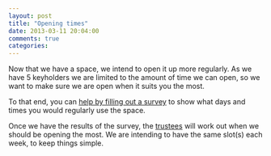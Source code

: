 ```yaml
---
layout: post
title: "Opening times"
date: 2013-03-11 20:04:00
comments: true
categories:
---
```

Now that we have a space, we intend to open it up more regularly. As we have 5 keyholders we are limited to the amount of time we can open, so we want to make sure we are open when it suits you the most.

To that end, you can [help by filling out a survey](http://www.surveymonkey.com/s/XVBLT6S) to show what days and times you would regularly use the space.

Once we have the results of the survey, the [trustees](http://www.somakeit.org.uk/trustees/) will work out when we should be opening the most. We are intending to have the same slot(s) each week, to keep things simple.

